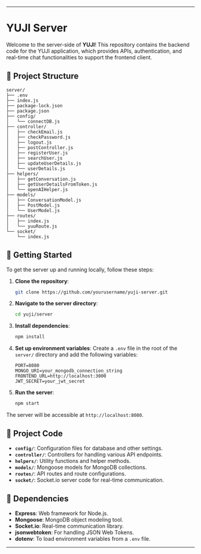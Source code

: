 
---

# YUJI Server

Welcome to the server-side of **YUJI**! This repository contains the backend code for the YUJI application, which provides APIs, authentication, and real-time chat functionalities to support the frontend client.

## 📂 Project Structure

```
server/
├── .env
├── index.js
├── package-lock.json
├── package.json
├── config/
│   └── connectDB.js
├── controller/
│   ├── checkEmail.js
│   ├── checkPassword.js
│   ├── logout.js
│   ├── postController.js
│   ├── registerUser.js
│   ├── searchUser.js
│   ├── updateUserDetails.js
│   └── userDetails.js
├── helpers/
│   ├── getConversation.js
│   ├── getUserDetailsFromToken.js
│   └── openAIHelper.js
├── models/
│   ├── ConversationModel.js
│   ├── PostModel.js
│   └── UserModel.js
├── routes/
│   ├── index.js
│   └── yuuRoute.js
└── socket/
    └── index.js
```

## 🚀 Getting Started

To get the server up and running locally, follow these steps:

1. **Clone the repository**:
   ```bash
   git clone https://github.com/yourusername/yuji-server.git
   ```
2. **Navigate to the server directory**:
   ```bash
   cd yuji/server
   ```
3. **Install dependencies**:
   ```bash
   npm install
   ```
4. **Set up environment variables**:
   Create a `.env` file in the root of the `server/` directory and add the following variables:
   ```env
   PORT=8080
   MONGO_URI=your_mongodb_connection_string
   FRONTEND_URL=http://localhost:3000
   JWT_SECRET=your_jwt_secret
   ```
5. **Run the server**:
   ```bash
   npm start
   ```

The server will be accessible at `http://localhost:8080`.

## 🧩 Project Code

- **`config/`**: Configuration files for database and other settings.
- **`controller/`**: Controllers for handling various API endpoints.
- **`helpers/`**: Utility functions and helper methods.
- **`models/`**: Mongoose models for MongoDB collections.
- **`routes/`**: API routes and route configurations.
- **`socket/`**: Socket.io server code for real-time communication.

## 🔧 Dependencies

- **Express**: Web framework for Node.js.
- **Mongoose**: MongoDB object modeling tool.
- **Socket.io**: Real-time communication library.
- **jsonwebtoken**: For handling JSON Web Tokens.
- **dotenv**: To load environment variables from a `.env` file.


---
